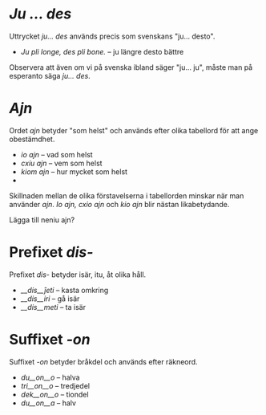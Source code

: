 # *Ju … des*

Uttrycket *ju... des* används precis som svenskans "ju... desto".

- *Ju pli longe, des pli bone.* – ju längre desto bättre
 
Observera att även om vi på svenska ibland säger "ju... ju", måste man på esperanto säga *ju... des*.


# *Ajn*

Ordet *ajn* betyder "som helst" och används efter olika tabellord för att ange obestämdhet.

- *io ajn* – vad som helst
- *cxiu ajn* – vem som helst
- *kiom ajn* – hur mycket som helst
- 
Skillnaden mellan de olika förstavelserna i tabellorden minskar när man använder *ajn*. *Io ajn, cxio ajn* och *kio ajn* blir nästan likabetydande. 

Lägga till neniu ajn?
 

# Prefixet *dis-*

Prefixet *dis-* betyder isär, itu, åt olika håll.

- *__dis__ĵeti* – kasta omkring
- *__dis__iri* – gå isär
- *__dis__meti* – ta isär
 

# Suffixet *-on*

Suffixet *-on* betyder bråkdel och används efter räkneord.

- *du__on__o*   – halva
- *tri__on__o*  – tredjedel
- *dek__on__o* – tiondel
- *du__on__a*  – halv
 

